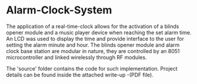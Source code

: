 # Alarm-Clock-System

The application of a real-time-clock allows for the activation of a blinds opener module and a music player device when reaching the set alarm time. An LCD was used to display the time and provide interface to the user for setting the alarm minute and hour. The blinds opener module and alarm clock base station are modular in nature, they are controlled by an 8051 microcontroller and linked wirelessly through RF modules.

The 'source' folder contains the code for such implementation. Project details can be found inside the attached write-up -(PDF file).
